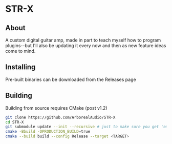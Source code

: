 # STR-X

## About

A custom digital guitar amp, made in part to teach myself how to program plugins--but I'll also be updating it every now and then as new feature ideas come to mind.

## Installing

Pre-built binaries can be downloaded from the Releases page

## Building

Building from source requires CMake (post v1.2)

```bash
git clone https://github.com/ArborealAudio/STR-X
cd STR-X
git submodule update --init --recursive # just to make sure you get 'em all
cmake -Bbuild -DPRODUCTION_BUILD=true
cmake --build build --config Release --target <TARGET>
```
